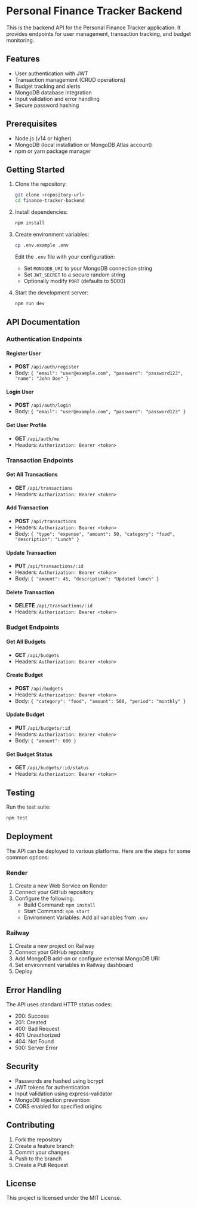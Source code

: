 # Personal Finance Tracker Backend

This is the backend API for the Personal Finance Tracker application. It provides endpoints for user management, transaction tracking, and budget monitoring.

## Features

- User authentication with JWT
- Transaction management (CRUD operations)
- Budget tracking and alerts
- MongoDB database integration
- Input validation and error handling
- Secure password hashing

## Prerequisites

- Node.js (v14 or higher)
- MongoDB (local installation or MongoDB Atlas account)
- npm or yarn package manager

## Getting Started

1. Clone the repository:
   ```bash
   git clone <repository-url>
   cd finance-tracker-backend
   ```

2. Install dependencies:
   ```bash
   npm install
   ```

3. Create environment variables:
   ```bash
   cp .env.example .env
   ```
   Edit the `.env` file with your configuration:
   - Set `MONGODB_URI` to your MongoDB connection string
   - Set `JWT_SECRET` to a secure random string
   - Optionally modify `PORT` (defaults to 5000)

4. Start the development server:
   ```bash
   npm run dev
   ```

## API Documentation

### Authentication Endpoints

#### Register User
- **POST** `/api/auth/register`
- Body: `{ "email": "user@example.com", "password": "password123", "name": "John Doe" }`

#### Login User
- **POST** `/api/auth/login`
- Body: `{ "email": "user@example.com", "password": "password123" }`

#### Get User Profile
- **GET** `/api/auth/me`
- Headers: `Authorization: Bearer <token>`

### Transaction Endpoints

#### Get All Transactions
- **GET** `/api/transactions`
- Headers: `Authorization: Bearer <token>`

#### Add Transaction
- **POST** `/api/transactions`
- Headers: `Authorization: Bearer <token>`
- Body: `{ "type": "expense", "amount": 50, "category": "food", "description": "Lunch" }`

#### Update Transaction
- **PUT** `/api/transactions/:id`
- Headers: `Authorization: Bearer <token>`
- Body: `{ "amount": 45, "description": "Updated lunch" }`

#### Delete Transaction
- **DELETE** `/api/transactions/:id`
- Headers: `Authorization: Bearer <token>`

### Budget Endpoints

#### Get All Budgets
- **GET** `/api/budgets`
- Headers: `Authorization: Bearer <token>`

#### Create Budget
- **POST** `/api/budgets`
- Headers: `Authorization: Bearer <token>`
- Body: `{ "category": "food", "amount": 500, "period": "monthly" }`

#### Update Budget
- **PUT** `/api/budgets/:id`
- Headers: `Authorization: Bearer <token>`
- Body: `{ "amount": 600 }`

#### Get Budget Status
- **GET** `/api/budgets/:id/status`
- Headers: `Authorization: Bearer <token>`

## Testing

Run the test suite:
```bash
npm test
```

## Deployment

The API can be deployed to various platforms. Here are the steps for some common options:

### Render

1. Create a new Web Service on Render
2. Connect your GitHub repository
3. Configure the following:
   - Build Command: `npm install`
   - Start Command: `npm start`
   - Environment Variables: Add all variables from `.env`

### Railway

1. Create a new project on Railway
2. Connect your GitHub repository
3. Add MongoDB add-on or configure external MongoDB URI
4. Set environment variables in Railway dashboard
5. Deploy

## Error Handling

The API uses standard HTTP status codes:
- 200: Success
- 201: Created
- 400: Bad Request
- 401: Unauthorized
- 404: Not Found
- 500: Server Error

## Security

- Passwords are hashed using bcrypt
- JWT tokens for authentication
- Input validation using express-validator
- MongoDB injection prevention
- CORS enabled for specified origins

## Contributing

1. Fork the repository
2. Create a feature branch
3. Commit your changes
4. Push to the branch
5. Create a Pull Request

## License

This project is licensed under the MIT License.